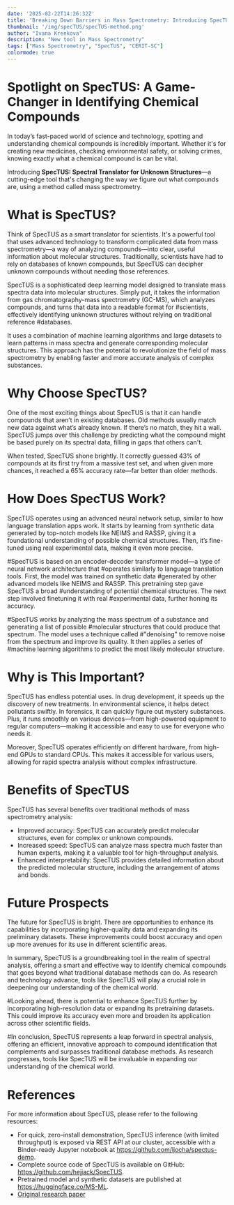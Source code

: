 ```yaml
---
date: '2025-02-22T14:26:32Z'
title: 'Breaking Down Barriers in Mass Spectrometry: Introducing SpecTUS'
thumbnail: '/img/specTUS/specTUS-method.png'
author: "Ivana Krenkova"
description: "New tool in Mass Spectrometry"
tags: ["Mass Spectrometry", "SpecTUS", "CERIT-SC"]
colormode: true
---
```

# Spotlight on SpecTUS: A Game-Changer in Identifying Chemical Compounds 

In today’s fast-paced world of science and technology, spotting and understanding chemical compounds is incredibly important. Whether it's for creating new medicines, checking environmental safety, or solving crimes, knowing exactly what a chemical compound is can be vital. 

Introducing **SpecTUS: Spectral Translator for Unknown Structures**—a cutting-edge tool that's changing the way we figure out what compounds are, using a method called mass spectrometry.


# What is SpecTUS? 

Think of SpecTUS as a smart translator for scientists. It's a powerful tool that uses advanced technology to transform complicated data from mass spectrometry—a way of analyzing compounds—into clear, useful information about molecular structures. Traditionally, scientists have had to rely on databases of known compounds, but SpecTUS can decipher unknown compounds without needing those references.

SpecTUS is a sophisticated deep learning model designed to translate mass spectra data into molecular structures. Simply put, it takes the information from gas chromatography-mass spectrometry (GC-MS), which analyzes compounds, and turns that data into a readable format for #scientists, effectively identifying unknown structures without relying on traditional reference #databases. 

It uses a combination of machine learning algorithms and large datasets to learn patterns in mass spectra and generate corresponding molecular structures. This approach has the potential to revolutionize the field of mass spectrometry by enabling faster and more accurate analysis of complex substances. 


# Why Choose SpecTUS?

One of the most exciting things about SpecTUS is that it can handle compounds that aren’t in existing databases. Old methods usually match new data against what’s already known. If there’s no match, they hit a wall. SpecTUS jumps over this challenge by predicting what the compound might be based purely on its spectral data, filling in gaps that others can't. 

When tested, SpecTUS shone brightly. It correctly guessed 43% of compounds at its first try from a massive test set, and when given more chances, it reached a 65% accuracy rate—far better than older methods. 


# How Does SpecTUS Work? 

SpecTUS operates using an advanced neural network setup, similar to how language translation apps work. It starts by learning from synthetic data generated by top-notch models like NEIMS and RASSP, giving it a foundational understanding of possible chemical structures. Then, it’s fine-tuned using real experimental data, making it even more precise.

#SpecTUS is based on an encoder-decoder transformer model—a type of neural network architecture that #operates similarly to language translation tools. First, the model was trained on synthetic data #generated by other advanced models like NEIMS and RASSP. This pretraining step gave SpecTUS a broad #understanding of potential chemical structures. The next step involved finetuning it with real #experimental data, further honing its accuracy. 

#SpecTUS works by analyzing the mass spectrum of a substance and generating a list of possible #molecular structures that could produce that spectrum. The model uses a technique called #"denoising" to remove noise from the spectrum and improve its quality. It then applies a series of #machine learning algorithms to predict the most likely molecular structure. 

# Why is This Important? 

SpecTUS has endless potential uses. In drug development, it speeds up the discovery of new treatments. In environmental science, it helps detect pollutants swiftly. In forensics, it can quickly figure out mystery substances. Plus, it runs smoothly on various devices—from high-powered equipment to regular computers—making it accessible and easy to use for everyone who needs it.

Moreover, SpecTUS operates efficiently on different hardware, from high-end GPUs to standard CPUs. This makes it accessible for various users, allowing for rapid spectra analysis without complex infrastructure. 


# Benefits of SpecTUS 

SpecTUS has several benefits over traditional methods of mass spectrometry analysis: 

* Improved accuracy: SpecTUS can accurately predict molecular structures, even for complex or unknown compounds.
* Increased speed: SpecTUS can analyze mass spectra much faster than human experts, making it a valuable tool for high-throughput analysis.
* Enhanced interpretability: SpecTUS provides detailed information about the predicted molecular structure, including the arrangement of atoms and bonds.
     


# Future Prospects 

The future for SpecTUS is bright. There are opportunities to enhance its capabilities by incorporating higher-quality data and expanding its preliminary datasets. These improvements could boost accuracy and open up more avenues for its use in different scientific areas. 

In summary, SpecTUS is a groundbreaking tool in the realm of spectral analysis, offering a smart and effective way to identify chemical compounds that goes beyond what traditional database methods can do. As research and technology advance, tools like SpecTUS will play a crucial role in deepening our understanding of the chemical world. 


#Looking ahead, there is potential to enhance SpecTUS further by incorporating high-resolution data or expanding its pretraining datasets. This could improve its accuracy even more and broaden its application across other scientific fields. 

#In conclusion, SpecTUS represents a leap forward in spectral analysis, offering an efficient, innovative approach to compound identification that complements and surpasses traditional database methods. As research progresses, tools like SpecTUS will be invaluable in expanding our understanding of the chemical world. 

     
# References 

For more information about SpecTUS, please refer to the following resources: 

* For quick, zero-install demonstration, SpecTUS inference (with limited throughput) is exposed via REST API at our cluster, accessible with a Binder-ready Jupyter notebook at https://github.com/ljocha/spectus-demo.
* Complete source code of SpecTUS is available on GitHub: https://github.com/hejjack/SpecTUS.
* Pretrained model and synthetic datasets are published at https://huggingface.co/MS-ML.
* [Original research paper](https://arxiv.org/abs/2502.05114)
     


 
 
   
  



